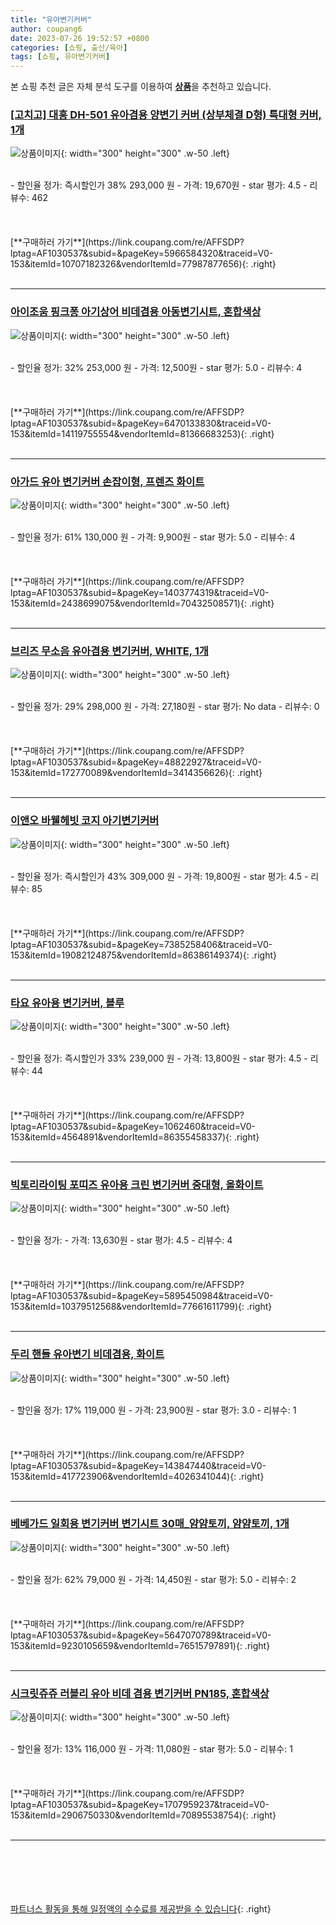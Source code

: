 ```yaml
---
title: "유아변기커버"
author: coupang6
date: 2023-07-26 19:52:57 +0800
categories: [쇼핑, 출산/육아]
tags: [쇼핑, 유아변기커버]
---
```


본 쇼핑 추천 글은 자체 분석 도구를 이용하여 [**상품**](https://link.coupang.com/a/bao1ui)을 추천하고 있습니다.

### [[고치고] 대흥 DH-501 유아겸용 양변기 커버 (상부체결 D형) 특대형 커버, 1개](https://link.coupang.com/re/AFFSDP?lptag=AF1030537&subid=&pageKey=5966584320&traceid=V0-153&itemId=10707182326&vendorItemId=77987877656)

![상품이미지](https://thumbnail9.coupangcdn.com/thumbnails/remote/230x230ex/image/vendor_inventory/f7a2/27bd4b7109e4d5be57f3c50a52226d546eba395675b3766dfeb42d605025.jpg){: width="300" height="300" .w-50 .left}


<br>
- 할인율 정가: 즉시할인가 38%  293,000   원
- 가격: 19,670원
- star 평가: 4.5
- 리뷰수: 462
<br>
<br>
<br>
<br>
[**구매하러 가기**](https://link.coupang.com/re/AFFSDP?lptag=AF1030537&subid=&pageKey=5966584320&traceid=V0-153&itemId=10707182326&vendorItemId=77987877656){: .right}
<br>
<br>

---

### [아이조움 핑크퐁 아기상어 비데겸용 아동변기시트, 혼합색상](https://link.coupang.com/re/AFFSDP?lptag=AF1030537&subid=&pageKey=6470133830&traceid=V0-153&itemId=14119755554&vendorItemId=81366683253)

![상품이미지](https://thumbnail10.coupangcdn.com/thumbnails/remote/230x230ex/image/rs_quotation_api/jtjumtcx/7583f789034949f4b17e9029a0baecdd.jpg){: width="300" height="300" .w-50 .left}


<br>
- 할인율 정가: 32%  253,000   원
- 가격: 12,500원
- star 평가: 5.0
- 리뷰수: 4
<br>
<br>
<br>
<br>
[**구매하러 가기**](https://link.coupang.com/re/AFFSDP?lptag=AF1030537&subid=&pageKey=6470133830&traceid=V0-153&itemId=14119755554&vendorItemId=81366683253){: .right}
<br>
<br>

---

### [아가드 유아 변기커버 손잡이형, 프렌즈 화이트](https://link.coupang.com/re/AFFSDP?lptag=AF1030537&subid=&pageKey=1403774319&traceid=V0-153&itemId=2438699075&vendorItemId=70432508571)

![상품이미지](https://thumbnail6.coupangcdn.com/thumbnails/remote/230x230ex/image/retail/images/716132756890502-9d5dbd53-725f-458c-a026-dd2c7e0c3de7.png){: width="300" height="300" .w-50 .left}


<br>
- 할인율 정가: 61%  130,000   원
- 가격: 9,900원
- star 평가: 5.0
- 리뷰수: 4
<br>
<br>
<br>
<br>
[**구매하러 가기**](https://link.coupang.com/re/AFFSDP?lptag=AF1030537&subid=&pageKey=1403774319&traceid=V0-153&itemId=2438699075&vendorItemId=70432508571){: .right}
<br>
<br>

---

### [브리즈 무소음 유아겸용 변기커버, WHITE, 1개](https://link.coupang.com/re/AFFSDP?lptag=AF1030537&subid=&pageKey=48822927&traceid=V0-153&itemId=172770089&vendorItemId=3414356626)

![상품이미지](https://thumbnail10.coupangcdn.com/thumbnails/remote/230x230ex/image/product/image/vendoritem/2019/03/06/3414356626/45530915-63cb-4b51-9100-a07dbe75e6ed.jpg){: width="300" height="300" .w-50 .left}


<br>
- 할인율 정가: 29%  298,000   원
- 가격: 27,180원
- star 평가: No data
- 리뷰수: 0
<br>
<br>
<br>
<br>
[**구매하러 가기**](https://link.coupang.com/re/AFFSDP?lptag=AF1030537&subid=&pageKey=48822927&traceid=V0-153&itemId=172770089&vendorItemId=3414356626){: .right}
<br>
<br>

---

### [이앤오 바웰헤빗 코지 아기변기커버](https://link.coupang.com/re/AFFSDP?lptag=AF1030537&subid=&pageKey=7385258406&traceid=V0-153&itemId=19082124875&vendorItemId=86386149374)

![상품이미지](https://thumbnail6.coupangcdn.com/thumbnails/remote/230x230ex/image/vendor_inventory/1131/e03fd23161ed492786013ea52c3cced6bd4cb6de26dbfa407cbd453ff6c9.jpg){: width="300" height="300" .w-50 .left}


<br>
- 할인율 정가: 즉시할인가 43%  309,000   원
- 가격: 19,800원
- star 평가: 4.5
- 리뷰수: 85
<br>
<br>
<br>
<br>
[**구매하러 가기**](https://link.coupang.com/re/AFFSDP?lptag=AF1030537&subid=&pageKey=7385258406&traceid=V0-153&itemId=19082124875&vendorItemId=86386149374){: .right}
<br>
<br>

---

### [타요 유아용 변기커버, 블루](https://link.coupang.com/re/AFFSDP?lptag=AF1030537&subid=&pageKey=1062460&traceid=V0-153&itemId=4564891&vendorItemId=86355458337)

![상품이미지](https://thumbnail8.coupangcdn.com/thumbnails/remote/230x230ex/image/vendor_inventory/8456/35ca4fc816ef275dc08442714dd09706536fb386bace61ab8629af696b49.jpg){: width="300" height="300" .w-50 .left}


<br>
- 할인율 정가: 즉시할인가 33%  239,000   원
- 가격: 13,800원
- star 평가: 4.5
- 리뷰수: 44
<br>
<br>
<br>
<br>
[**구매하러 가기**](https://link.coupang.com/re/AFFSDP?lptag=AF1030537&subid=&pageKey=1062460&traceid=V0-153&itemId=4564891&vendorItemId=86355458337){: .right}
<br>
<br>

---

### [빅토리라이팅 포띠즈 유아용 크린 변기커버 중대형, 올화이트](https://link.coupang.com/re/AFFSDP?lptag=AF1030537&subid=&pageKey=5895450984&traceid=V0-153&itemId=10379512568&vendorItemId=77661611799)

![상품이미지](https://thumbnail6.coupangcdn.com/thumbnails/remote/230x230ex/image/rs_quotation_api/y2cttigq/6cd8a8e0731c4405be7ee4138cbce034.jpg){: width="300" height="300" .w-50 .left}


<br>
- 할인율 정가: 
- 가격: 13,630원
- star 평가: 4.5
- 리뷰수: 4
<br>
<br>
<br>
<br>
[**구매하러 가기**](https://link.coupang.com/re/AFFSDP?lptag=AF1030537&subid=&pageKey=5895450984&traceid=V0-153&itemId=10379512568&vendorItemId=77661611799){: .right}
<br>
<br>

---

### [두리 핸들 유아변기 비데겸용, 화이트](https://link.coupang.com/re/AFFSDP?lptag=AF1030537&subid=&pageKey=143847440&traceid=V0-153&itemId=417723906&vendorItemId=4026341044)

![상품이미지](https://thumbnail8.coupangcdn.com/thumbnails/remote/230x230ex/image/retail/images/1390041334701779-97d586c2-db10-433f-a923-f078ca173899.jpg){: width="300" height="300" .w-50 .left}


<br>
- 할인율 정가: 17%  119,000   원
- 가격: 23,900원
- star 평가: 3.0
- 리뷰수: 1
<br>
<br>
<br>
<br>
[**구매하러 가기**](https://link.coupang.com/re/AFFSDP?lptag=AF1030537&subid=&pageKey=143847440&traceid=V0-153&itemId=417723906&vendorItemId=4026341044){: .right}
<br>
<br>

---

### [베베가드 일회용 변기커버 변기시트 30매_얌얌토끼, 얌얌토끼, 1개](https://link.coupang.com/re/AFFSDP?lptag=AF1030537&subid=&pageKey=5647070789&traceid=V0-153&itemId=9230105659&vendorItemId=76515797891)

![상품이미지](https://thumbnail9.coupangcdn.com/thumbnails/remote/230x230ex/image/vendor_inventory/672d/4162ed740b4d2d3206e9b6b12bb4bd695364de24f64c0226edde5de11d03.jpg){: width="300" height="300" .w-50 .left}


<br>
- 할인율 정가: 62%  79,000   원
- 가격: 14,450원
- star 평가: 5.0
- 리뷰수: 2
<br>
<br>
<br>
<br>
[**구매하러 가기**](https://link.coupang.com/re/AFFSDP?lptag=AF1030537&subid=&pageKey=5647070789&traceid=V0-153&itemId=9230105659&vendorItemId=76515797891){: .right}
<br>
<br>

---

### [시크릿쥬쥬 러블리 유아 비데 겸용 변기커버 PN185, 혼합색상](https://link.coupang.com/re/AFFSDP?lptag=AF1030537&subid=&pageKey=1707959237&traceid=V0-153&itemId=2906750330&vendorItemId=70895538754)

![상품이미지](https://thumbnail10.coupangcdn.com/thumbnails/remote/230x230ex/image/retail/images/2020/06/01/19/1/9815a10f-7d89-414f-96cc-4a16b308e3b2.jpg){: width="300" height="300" .w-50 .left}


<br>
- 할인율 정가: 13%  116,000   원
- 가격: 11,080원
- star 평가: 5.0
- 리뷰수: 1
<br>
<br>
<br>
<br>
[**구매하러 가기**](https://link.coupang.com/re/AFFSDP?lptag=AF1030537&subid=&pageKey=1707959237&traceid=V0-153&itemId=2906750330&vendorItemId=70895538754){: .right}
<br>
<br>

---
<br><br><br><br><br> [파트너스 활동을 통해 일정액의 수수료를 제공받을 수 있습니다](https://link.coupang.com/a/bao1ui){: .right}